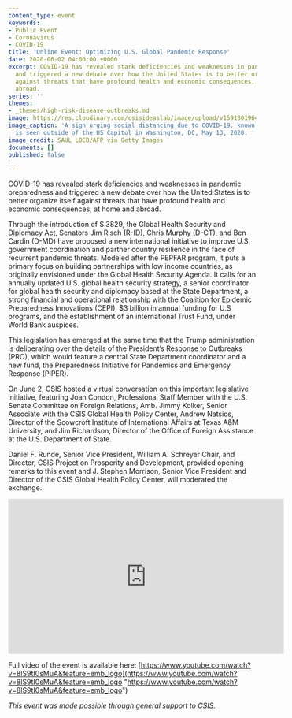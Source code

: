 ```yaml
---
content_type: event
keywords:
- Public Event
- Coronavirus
- COVID-19
title: 'Online Event: Optimizing U.S. Global Pandemic Response'
date: 2020-06-02 04:00:00 +0000
excerpt: COVID-19 has revealed stark deficiencies and weaknesses in pandemic preparedness
  and triggered a new debate over how the United States is to better organize itself
  against threats that have profound health and economic consequences, at home and
  abroad.
series: ''
themes:
- _themes/high-risk-disease-outbreaks.md
image: https://res.cloudinary.com/csisideaslab/image/upload/v1591801964/health-commission/GettyImages-1212876253_fnfoav.jpg
image_caption: 'A sign urging social distancing due to COVID-19, known as coronavirus,
  is seen outside of the US Capitol in Washington, DC, May 13, 2020. '
image_credit: SAUL LOEB/AFP via Getty Images
documents: []
published: false

---
```

COVID-19 has revealed stark deficiencies and weaknesses in pandemic preparedness and triggered a new debate over how the United States is to better organize itself against threats that have profound health and economic consequences, at home and abroad.

Through the introduction of S.3829, the Global Health Security and Diplomacy Act, Senators Jim Risch (R-ID), Chris Murphy (D-CT), and Ben Cardin (D-MD) have proposed a new international initiative to improve U.S. government coordination and partner country resilience in the face of recurrent pandemic threats. Modeled after the PEPFAR program, it puts a primary focus on building partnerships with low income countries, as originally envisioned under the Global Health Security Agenda. It calls for an annually updated U.S. global health security strategy, a senior coordinator for global health security and diplomacy based at the State Department, a strong financial and operational relationship with the Coalition for Epidemic Preparedness Innovations (CEPI), $3 billion in annual funding for U.S programs, and the establishment of an international Trust Fund, under World Bank auspices.

This legislation has emerged at the same time that the Trump administration is deliberating over the details of the President’s Response to Outbreaks (PRO), which would feature a central State Department coordinator and a new fund, the Preparedness Initiative for Pandemics and Emergency Response (PIPER).

On June 2, CSIS hosted a virtual conversation on this important legislative initiative, featuring Joan Condon, Professional Staff Member with the U.S. Senate Committee on Foreign Relations, Amb. Jimmy Kolker, Senior Associate with the CSIS Global Health Policy Center, Andrew Natsios, Director of the Scowcroft Institute of International Affairs at Texas A&M University, and Jim Richardson, Director of the Office of Foreign Assistance at the U.S. Department of State.

Daniel F. Runde, Senior Vice President, William A. Schreyer Chair, and Director, CSIS Project on Prosperity and Development, provided opening remarks to this event and J. Stephen Morrison, Senior Vice President and Director of the CSIS Global Health Policy Center, will moderated the exchange.

<div class="video-wrapper post-feature-video"><iframe width="560" height="315" src="https://www.youtube.com/embed/8lS9tI0sMuA" frameborder="0" allow="accelerometer; autoplay; encrypted-media; gyroscope; picture-in-picture" allowfullscreen></iframe></div>

Full video of the event is available here: [https://www.youtube.com/watch?v=8lS9tI0sMuA&feature=emb_logo](https://www.youtube.com/watch?v=8lS9tI0sMuA&feature=emb_logo "https://www.youtube.com/watch?v=8lS9tI0sMuA&feature=emb_logo")

_This event was made possible through general support to CSIS._